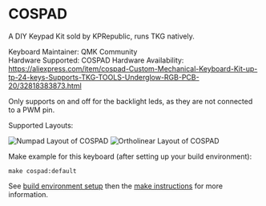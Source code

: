 COSPAD
===

A DIY Keypad Kit sold by KPRepublic, runs TKG natively.

Keyboard Maintainer: QMK Community  
Hardware Supported: COSPAD
Hardware Availability: https://aliexpress.com/item/cospad-Custom-Mechanical-Keyboard-Kit-up-tp-24-keys-Supports-TKG-TOOLS-Underglow-RGB-PCB-20/32818383873.html

Only supports on and off for the backlight leds, as they are not connected to a PWM pin.

Supported Layouts:

![Numpad Layout of COSPAD](https://i.imgur.com/t03lXJ4.png)
![Ortholinear Layout of COSPAD](https://i.imgur.com/mliUcCc.png)

Make example for this keyboard (after setting up your build environment):

    make cospad:default

See [build environment setup](https://docs.qmk.fm/build_environment_setup.html) then the [make instructions](https://docs.qmk.fm/make_instructions.html) for more information.

